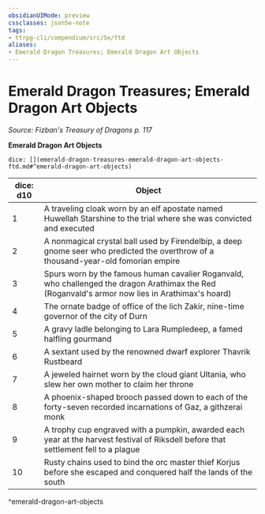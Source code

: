 ```yaml
---
obsidianUIMode: preview
cssclasses: json5e-note
tags:
- ttrpg-cli/compendium/src/5e/ftd
aliases:
- Emerald Dragon Treasures; Emerald Dragon Art Objects
---
```

# Emerald Dragon Treasures; Emerald Dragon Art Objects
*Source: Fizban's Treasury of Dragons p. 117* 

**Emerald Dragon Art Objects**

`dice: [](emerald-dragon-treasures-emerald-dragon-art-objects-ftd.md#^emerald-dragon-art-objects)`

| dice: d10 | Object |
|-----------|--------|
| 1 | A traveling cloak worn by an elf apostate named Huwellah Starshine to the trial where she was convicted and executed |
| 2 | A nonmagical crystal ball used by Firendelbip, a deep gnome seer who predicted the overthrow of a thousand-year-old fomorian empire |
| 3 | Spurs worn by the famous human cavalier Roganvald, who challenged the dragon Arathimax the Red (Roganvald's armor now lies in Arathimax's hoard) |
| 4 | The ornate badge of office of the lich Zakir, nine-time governor of the city of Durn |
| 5 | A gravy ladle belonging to Lara Rumpledeep, a famed halfling gourmand |
| 6 | A sextant used by the renowned dwarf explorer Thavrik Rustbeard |
| 7 | A jeweled hairnet worn by the cloud giant Ultania, who slew her own mother to claim her throne |
| 8 | A phoenix-shaped brooch passed down to each of the forty-seven recorded incarnations of Gaz, a githzerai monk |
| 9 | A trophy cup engraved with a pumpkin, awarded each year at the harvest festival of Riksdell before that settlement fell to a plague |
| 10 | Rusty chains used to bind the orc master thief Korjus before she escaped and conquered half the lands of the south |
^emerald-dragon-art-objects